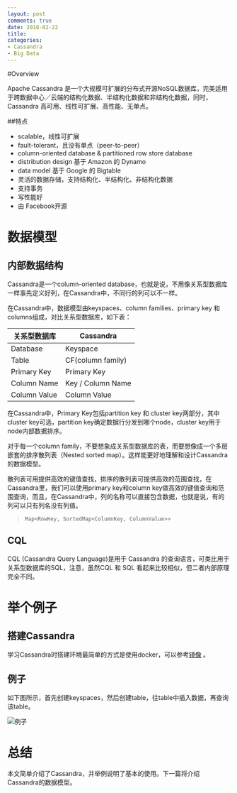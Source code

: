 ```yaml
---
layout: post
comments: true
date: 2018-02-22 
title: 
categories:  
- Cassandra
- Big Data
---
```


#Overview

Apache Cassandra 是一个大规模可扩展的分布式开源NoSQL数据库，完美适用于跨数据中心／云端的结构化数据、半结构化数据和非结构化数据，同时，Cassandra 高可用、线性可扩展、高性能、无单点。

##特点

* scalable，线性可扩展
* fault-tolerant，且没有单点（peer-to-peer）
* column-oriented database & partitioned row store database
* distribution design 基于 Amazon 的 Dynamo 
* data model 基于 Google 的 Bigtable
* 灵活的数据存储，支持结构化、半结构化、非结构化数据
* 支持事务
* 写性能好
* 由 Facebook开源

# 数据模型

## 内部数据结构

Cassandra是一个column-oriented database，也就是说，不用像关系型数据库一样事先定义好列，在Cassandra中，不同行的列可以不一样。

在Cassandra中，数据模型由keyspaces、column families、primary key 和 columns组成，对比关系型数据库，如下表：

| 关系型数据库       | Cassandra         |
| ------------ | ----------------- |
| Database     | Keyspace          |
| Table        | CF(column family) |
| Primary Key  | Primary Key       |
| Column Name  | Key / Column Name |
| Column Value | Column Value      |

在Cassandra中，Primary Key包括partition key 和 cluster key两部分，其中cluster key可选，partition key确定数据行分发到哪个node，cluster key用于node内部数据排序。

对于每一个column family，不要想象成关系型数据库的表，而要想像成一个多层嵌套的排序散列表（Nested sorted map）。这样能更好地理解和设计Cassandra的数据模型。

散列表可用提供高效的键值查找，排序的散列表可提供高效的范围查找，在Cassandra里，我们可以使用primary key和column key做高效的键值查询和范围查询，而且，在Cassandra中，列的名称可以直接包含数据，也就是说，有的列可以只有列名没有列值。

> ```
> Map<RowKey, SortedMap<ColumnKey, ColumnValue>>
> ```

## CQL

CQL (Cassandra Query Language)是用于 Cassandra 的查询语言，可类比用于关系型数据库的SQL，注意，虽然CQL 和 SQL 看起来比较相似，但二者内部原理完全不同。

# 举个例子

## 搭建Cassandra

学习Cassandra时搭建环境最简单的方式是使用docker，可以参考[镜像][1] 。

## 例子

如下图所示，首先创建keyspaces，然后创建table，往table中插入数据，再查询该table。

![例子](http://blog2018.qiniudn.com/introduce-cassandra.png)

# 总结

本文简单介绍了Cassandra，并举例说明了基本的使用。下一篇将介绍Cassandra的数据模型。

[1]: https://hub.docker.com/_/cassandra/ "cassandra docker image"





